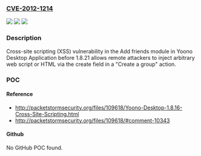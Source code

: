 ### [CVE-2012-1214](https://cve.mitre.org/cgi-bin/cvename.cgi?name=CVE-2012-1214)
![](https://img.shields.io/static/v1?label=Product&message=n%2Fa&color=blue)
![](https://img.shields.io/static/v1?label=Version&message=n%2Fa&color=blue)
![](https://img.shields.io/static/v1?label=Vulnerability&message=n%2Fa&color=brighgreen)

### Description

Cross-site scripting (XSS) vulnerability in the Add friends module in Yoono Desktop Application before 1.8.21 allows remote attackers to inject arbitrary web script or HTML via the create field in a "Create a group" action.

### POC

#### Reference
- http://packetstormsecurity.org/files/109618/Yoono-Desktop-1.8.16-Cross-Site-Scripting.html
- http://packetstormsecurity.org/files/109618/#comment-10343

#### Github
No GitHub POC found.


